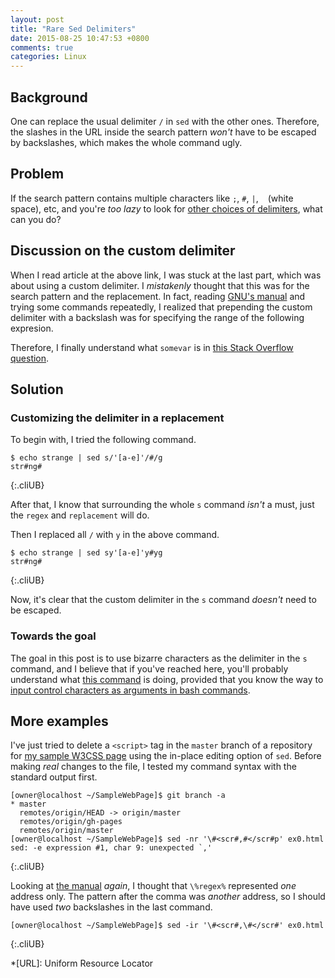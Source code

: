 ```yaml
---
layout: post
title: "Rare Sed Delimiters"
date: 2015-08-25 10:47:53 +0800
comments: true
categories: Linux
---
```


Background
---

One can replace the usual delimiter `/` in `sed` with the other ones.
Therefore, the slashes in the URL inside the search pattern *won't*
have to be escaped by backslashes, which makes the whole command ugly.

Problem
---

If the search pattern contains multiple characters like `;`, `#`, `|`,
` ` (white space), etc, and you're *too lazy* to look for
[other choices of delimiters][ref], what can you do?

<!-- more -->

Discussion on the custom delimiter
---

When I read article at the above link, I was stuck at the last part,
which was about using a custom delimiter.  I *mistakenly* thought that
this was for the search pattern and the replacement.  In fact, reading
[GNU's manual][man] and trying some commands repeatedly, I realized
that prepending the custom delimiter with a backslash was for
specifying the range of the following expresion.

Therefore, I finally understand what `somevar` is in
[this Stack Overflow question][so20808364].

Solution
---

### Customizing the delimiter in a replacement

To begin with, I tried the following command.

    $ echo strange | sed s/'[a-e]'/#/g
    str#ng#
{:.cliUB}

After that, I know that surrounding the whole `s` command *isn't* a
must, just the `regex` and `replacement` will do.

Then I replaced all `/` with `y` in the above command.

    $ echo strange | sed sy'[a-e]'y#yg
    str#ng#
{:.cliUB}

Now, it's clear that the custom delimiter in the `s` command *doesn't*
need to be escaped.

### Towards the goal

The goal in this post is to use bizarre characters as the delimiter in
the `s` command, and I believe that if you've reached here, you'll
probably understand what [this command][so4844945] is doing, provided
that you know the way to
[input control characters as arguments in bash commands][so10571642].

More examples
---

I've just tried to delete a `<script>` tag in the `master` branch of a
repository for [my sample W3CSS page][w3css] using the in-place
editing option of `sed`.  Before making *real* changes to the file, I
tested my command syntax with the standard output first.

    [owner@localhost ~/SampleWebPage]$ git branch -a
    * master
      remotes/origin/HEAD -> origin/master
      remotes/origin/gh-pages
      remotes/origin/master
    [owner@localhost ~/SampleWebPage]$ sed -nr '\#<scr#,#</scr#p' ex0.html
    sed: -e expression #1, char 9: unexpected `,'
{:.cliUB}

Looking at [the manual][man] *again*, I thought that `\%regex%`
represented *one* address only.  The pattern after the comma was
*another* address, so I should have used *two* backslashes in the last
command.

    [owner@localhost ~/SampleWebPage]$ sed -ir '\#<scr#,\#</scr#' ex0.html
{:.cliUB}

[ref]: http://backreference.org/2010/02/20/using-different-delimiters-in-sed/
[man]: https://www.gnu.org/software/sed/manual/html_node/Addresses.html#Addresses
[so20808364]: http://stackoverflow.com/a/20808364
[so4844945]: https://stackoverflow.com/a/4844945
[so10571642]: https://stackoverflow.com/a/10571642
[w3css]: https://vincenttam.github.io/SampleWebPage/ex0.html

*[URL]: Uniform Resource Locator
